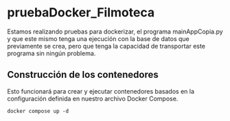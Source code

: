 # pruebaDocker_Filmoteca
Estamos realizando pruebas para dockerizar, el programa mainAppCopia.py y que este mismo tenga una ejecución con la base de datos que previamente se crea, pero que tenga la capacidad de transportar este programa sin ningún problema. 

## Construcción de los contenedores
Esto funcionará para crear y ejecutar contenedores basados en la configuración definida en nuestro archivo Docker Compose.
```
docker compose up -d
```

